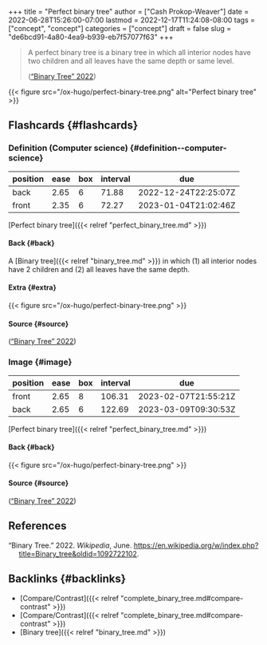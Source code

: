 +++
title = "Perfect binary tree"
author = ["Cash Prokop-Weaver"]
date = 2022-06-28T15:26:00-07:00
lastmod = 2022-12-17T11:24:08-08:00
tags = ["concept", "concept"]
categories = ["concept"]
draft = false
slug = "de6bcd91-4a80-4ea9-b939-eb7f57077f63"
+++

> A perfect binary tree is a binary tree in which all interior nodes have two children and all leaves have the same depth or same level.
>
> (<a href="#citeproc_bib_item_1">“Binary Tree” 2022</a>)

{{< figure src="/ox-hugo/perfect-binary-tree.png" alt="Perfect binary tree" >}}


## Flashcards {#flashcards}


### Definition (Computer science) {#definition--computer-science}

| position | ease | box | interval | due                  |
|----------|------|-----|----------|----------------------|
| back     | 2.65 | 6   | 71.88    | 2022-12-24T22:25:07Z |
| front    | 2.35 | 6   | 72.27    | 2023-01-04T21:02:46Z |

[Perfect binary tree]({{< relref "perfect_binary_tree.md" >}})


#### Back {#back}

A [Binary tree]({{< relref "binary_tree.md" >}}) in which (1) all interior nodes have 2 children and (2) all leaves have the same depth.


#### Extra {#extra}

{{< figure src="/ox-hugo/perfect-binary-tree.png" >}}


#### Source {#source}

(<a href="#citeproc_bib_item_1">“Binary Tree” 2022</a>)


### Image {#image}

| position | ease | box | interval | due                  |
|----------|------|-----|----------|----------------------|
| front    | 2.65 | 8   | 106.31   | 2023-02-07T21:55:21Z |
| back     | 2.65 | 6   | 122.69   | 2023-03-09T09:30:53Z |

[Perfect binary tree]({{< relref "perfect_binary_tree.md" >}})


#### Back {#back}

{{< figure src="/ox-hugo/perfect-binary-tree.png" >}}


#### Source {#source}

(<a href="#citeproc_bib_item_1">“Binary Tree” 2022</a>)

## References

<style>.csl-entry{text-indent: -1.5em; margin-left: 1.5em;}</style><div class="csl-bib-body">
  <div class="csl-entry"><a id="citeproc_bib_item_1"></a>“Binary Tree.” 2022. <i>Wikipedia</i>, June. <a href="https://en.wikipedia.org/w/index.php?title=Binary_tree&oldid=1092722102">https://en.wikipedia.org/w/index.php?title=Binary_tree&#38;oldid=1092722102</a>.</div>
</div>


## Backlinks {#backlinks}

-   [Compare/Contrast]({{< relref "complete_binary_tree.md#compare-contrast" >}})
-   [Compare/Contrast]({{< relref "complete_binary_tree.md#compare-contrast" >}})
-   [Binary tree]({{< relref "binary_tree.md" >}})
